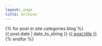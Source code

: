 ```yaml
---
layout: page
title: Archive
---
```


<div class="archive">
    {% for post in site.categories.blog %}
        <div class="archive-item">
            <span class="post-date archive-date">{{ post.date | date_to_string }}</span>
            <a href="{{ post.url }}" class="archive-title">
                {{ post.title }}
            </a>
        </div>
    {% endfor %}
</div>